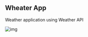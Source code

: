 ## Wheater App
Weather application using Weather API

![img](https://github.com/andreshurtadoo/Wheater-app/blob/master/imgClima.png)
